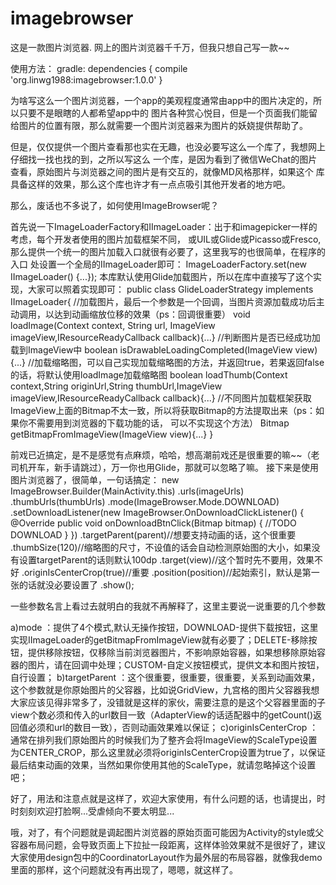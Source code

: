# imagebrowser

这是一款图片浏览器.
网上的图片浏览器千千万，但我只想自己写一款~~

使用方法：
gradle:
dependencies {
    compile 'org.linwg1988:imagebrowser:1.0.0'
}

为啥写这么一个图片浏览器，一个app的美观程度通常由app中的图片决定的，所以只要不是眼瞎的人都希望app中的
图片各种赏心悦目，但是一个页面我们能留给图片的位置有限，那么就需要一个图片浏览器来为图片的妖娆提供帮助了。

但是，仅仅提供一个图片查看那也实在无趣，也没必要写这么一个库了，我想网上仔细找一找也找的到，之所以写这么
一个库，是因为看到了微信WeChat的图片查看，原始图片与浏览器之间的图片是有交互的，就像MD风格那样，如果这个
库具备这样的效果，那么这个库也许才有一点点吸引其他开发者的地方吧。

那么，废话也不多说了，如何使用ImageBrowser呢？

首先说一下ImageLoaderFactory和IImageLoader：出于和imagepicker一样的考虑，每个开发者使用的图片加载框架不同，
或UIL或Glide或Picasso或Fresco,那么提供一个统一的图片加载入口就很有必要了，这里我写的也很简单，在程序的入口
处设置一个全局的IImageLoader即可：
ImageLoaderFactory.set(new IImageLoader() {...});
本库默认使用Glide加载图片，所以在库中直接写了这个实现，大家可以照着实现即可：
public class GlideLoaderStrategy implements IImageLoader{
    //加载图片，最后一个参数是一个回调，当图片资源加载成功后主动调用，以达到动画缩放位移的效果（ps：回调很重要）
    void loadImage(Context context, String url, ImageView imageView,IResourceReadyCallback callback){...}
    //判断图片是否已经成功加载到ImageView中
    boolean isDrawableLoadingCompleted(ImageView view){...}
    //加载缩略图，可以自己实现加载缩略图的方法，并返回true，若果返回false的话，将默认使用loadImage加载缩略图
    boolean loadThumb(Context context,String originUrl,String thumbUrl,ImageView imageView,IResourceReadyCallback callback){...}
    //不同图片加载框架获取ImageView上面的Bitmap不太一致，所以将获取Bitmap的方法提取出来（ps：如果你不需要用到浏览器的下载功能的话，
    可以不实现这个方法）
    Bitmap getBitmapFromImageView(ImageView view){...}
}

前戏已近搞定，是不是感觉有点麻烦，哈哈，想高潮前戏还是很重要的嘛~~（老司机开车，新手请跳过），万一你也用Glide，那就可以忽略了嘛。
接下来是使用图片浏览器了，很简单，一句话搞定：
new ImageBrowser.Builder(MainActivity.this)
                  .urls(imageUrls)
                  .thumbUrls(thumbUrls)
                  .mode(ImageBrowser.Mode.DOWNLOAD)
                  .setDownloadListener(new ImageBrowser.OnDownloadClickListener() {
                      @Override
                      public void onDownloadBtnClick(Bitmap bitmap) {
                          //TODO DOWNLOAD
                      }
                   })
                   .targetParent(parent)//想要支持动画的话，这个很重要
                   .thumbSize(120)//缩略图的尺寸，不设值的话会自动检测原始图的大小，如果没有设置targetParent的话则默认100dp
                   .target(view)//这个暂时先不要用，效果不好
                   .originIsCenterCrop(true)//重要
                   .position(position)//起始索引，默认是第一张的话就没必要设置了
                   .show();

一些参数名言上看过去就明白的我就不再解释了，这里主要说一说重要的几个参数

a)mode ：提供了4个模式,默认无操作按钮，DOWNLOAD-提供下载按钮，这里实现IImageLoader的getBitmapFromImageView就有必要了；DELETE-移除按钮，提供移除按钮，仅移除当前浏览器图片，不影响原始容器，如果想移除原始容器的图片，请在回调中处理；CUSTOM-自定义按钮模式，提供文本和图片按钮，自行设置；
b)targetParent ：这个很重要，很重要，很重要，关系到动画效果，这个参数就是你原始图片的父容器，比如说GridView，九宫格的图片父容器我想大家应该见得非常多了，没错就是这样的家伙，需要注意的是这个父容器里面的子view个数必须和传入的url数目一致（AdapterView的话适配器中的getCount()返回值必须和url的数目一致），否则动画效果难以保证；
c)originIsCenterCrop ：通常在排列我们原始图片的时候我们为了整齐会将ImageView的ScaleType设置为CENTER_CROP，那么这里就必须将originIsCenterCrop设置为true了，以保证最后结束动画的效果，当然如果你使用其他的ScaleType，就请忽略掉这个设置吧；

好了，用法和注意点就是这样了，欢迎大家使用，有什么问题的话，也请提出，时时刻刻欢迎打脸啊...受虐倾向不要太明显...


哦，对了，有个问题就是调起图片浏览器的原始页面可能因为Activity的style或父容器布局问题，会导致页面上下拉扯一段距离，这样体验效果就不是很好了，建议大家使用design包中的CoordinatorLayout作为最外层的布局容器，就像我demo里面的那样，这个问题就没有再出现了，嗯嗯，就这样了。






